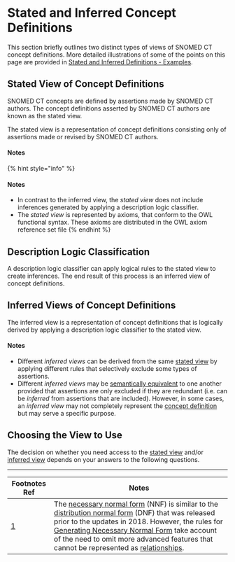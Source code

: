 # Stated and Inferred Concept Definitions

This section briefly outlines two distinct types of views of SNOMED CT concept definitions. More detailed illustrations of some of the points on this page are provided in [Stated and Inferred Definitions - Examples](../../appendixes/appendix-d-concept-definition-illustrations/d1-stated-and-inferred-definitions-examples.md).

## Stated View of Concept Definitions

SNOMED CT concepts are defined by assertions made by SNOMED CT authors. The concept definitions asserted by SNOMED CT authors are known as the stated view.

The stated view is a representation of concept definitions consisting only of assertions made or revised by SNOMED CT authors.

#### Notes

{% hint style="info" %}
#### Notes

* In contrast to the inferred view, the _stated view_ does not include inferences generated by applying a description logic classifier.
* The _stated view_ is represented by axioms, that conform to the OWL functional syntax. These axioms are distributed in the OWL axiom reference set file
{% endhint %}

## Description Logic Classification

A description logic classifier can apply logical rules to the stated view to create inferences. The end result of this process is an inferred view of concept definitions.

## Inferred Views of Concept Definitions

The inferred view is a representation of concept definitions that is logically derived by applying a description logic classifier to the stated view.

#### Notes

* Different _inferred views_ can be derived from the same [stated view](https://confluence.ihtsdotools.org/display/DOCGLOSS/stated+view) by applying different rules that selectively exclude some types of assertions.
* Different _inferred views_ may be [semantically equivalent](https://confluence.ihtsdotools.org/display/DOCGLOSS/semantic+equivalence) to one another provided that assertions are only excluded if they are redundant (i.e. can be _inferred_ from assertions that are included). However, in some cases, an _inferred view_ may not completely represent the [concept definition](https://confluence.ihtsdotools.org/display/DOCGLOSS/concept+definition) but may serve a specific purpose.

## Choosing the View to Use

The decision on whether you need access to the [stated view](https://confluence.ihtsdotools.org/display/DOCGLOSS/stated+view) and/or [inferred view](https://confluence.ihtsdotools.org/display/DOCGLOSS/inferred+view) depends on your answers to the following questions.

***

| Footnotes Ref                                                                                                             | Notes                                                                                                                                                                                                                                                                                                                                                                                                                                                                                                                                                                                                                                                        |
| ------------------------------------------------------------------------------------------------------------------------- | ------------------------------------------------------------------------------------------------------------------------------------------------------------------------------------------------------------------------------------------------------------------------------------------------------------------------------------------------------------------------------------------------------------------------------------------------------------------------------------------------------------------------------------------------------------------------------------------------------------------------------------------------------------ |
| [1](https://confluence.ihtsdotools.org/display/DOCRELFMT/2.3.1+Stated+and+Inferred+Concept+Definitions#FootnoteMarker1-0) | The [necessary normal form](https://confluence.ihtsdotools.org/display/DOCGLOSS/necessary+normal+form) (NNF) is similar to the [distribution normal form](https://confluence.ihtsdotools.org/display/DOCGLOSS/distribution+normal+form) (DNF) that was released prior to the updates in 2018. However, the rules for [Generating Necessary Normal Form](https://confluence.ihtsdotools.org/display/DOCOWL/2.5.+Generating+Necessary+Normal+Form+Relationships+from+the+OWL+Refsets) take account of the need to omit more advanced features that cannot be represented as [relationships](https://confluence.ihtsdotools.org/display/DOCGLOSS/relationship). |
